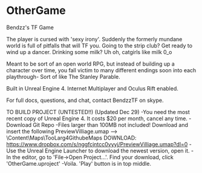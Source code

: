 OtherGame
=========

Bendzz's TF Game

The player is cursed with 'sexy irony'. Suddenly the formerly mundane world is full of pitfalls that will TF you. Going to the strip club? Get ready to wind up a dancer. Drinking some milk? Uh oh, catgirls like milk 0_o

Meant to be sort of an open world RPG, but instead of building up a character over time, you fall victim to many different endings soon into each playthrough- Sort of like The Stanley Parable.

Built in Unreal Engine 4. Internet Multiplayer and Oculus Rift enabled.


For full docs, questions, and chat, contact BendzzTF on skype.

TO BUILD PROJECT  (UNTESTED!!) (Updated Dec 29)
-You need the most recent copy of Unreal Engine 4. It costs $20 per month, cancel any time.
-Download Git Repo
-Files larger than 100MB not included! Download and insert the following
PreviewVilliage.umap --> \Content\Maps\TooLarg4GithubeMaps   DOWNLOAD: https://www.dropbox.com/s/nggfcjntcc0vyyj/PreviewVilliage.umap?dl=0
-Use the Unreal Engine Launcher to download the newest version, open it.
-In the editor, go to 'File->Open Project...'. Find your download, click 'OtherGame.uproject'
-Voila. 'Play' button is in top middle.

